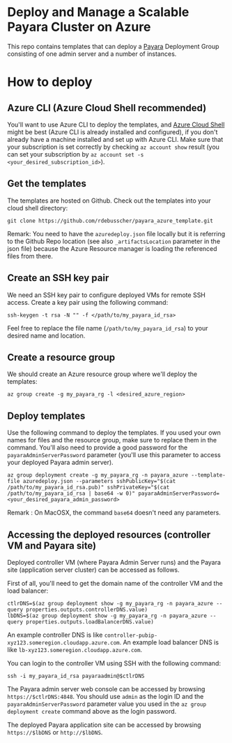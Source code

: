 # Deploy and Manage a Scalable Payara Cluster on Azure

This repo contains templates that can deploy a [Payara](https://payara.fish) Deployment Group consisting of one admin server and a number of instances.

# How to deploy

## Azure CLI (Azure Cloud Shell recommended)

You'll want to use Azure CLI to deploy the templates, and [Azure Cloud Shell](https://shell.azure.com/) might be best
(Azure CLI is already installed and configured), if you don't already have a machine installed and set up with Azure CLI.
Make sure that your subscription is set correctly by checking `az account show` result (you can set your subscription by
`az account set -s <your_desired_subscription_id>`).

## Get the templates

The templates are hosted on Github. Check out the templates into your cloud shell directory:

```
git clone https://github.com/rdebusscher/payara_azure_template.git
```

Remark: You need to have the `azuredeploy.json` file locally but it is referring to the Github Repo location (see also `_artifactsLocation` parameter in the json file) because the Azure Resource manager is loading the referenced files from there.

## Create an SSH key pair

We need an SSH key pair to configure deployed VMs for remote SSH access. Create a key pair using the following command:

```
ssh-keygen -t rsa -N "" -f </path/to/my_payara_id_rsa>
```

Feel free to replace the file name (`/path/to/my_payara_id_rsa`) to your desired name and location.

## Create a resource group

We should create an Azure resource group where we'll deploy the templates:

```
az group create -g my_payara_rg -l <desired_azure_region>
```

## Deploy templates

Use the following command to deploy the templates. If you used your own names for files and the resource group,
make sure to replace them in the command. You'll also need to provide a good password for the `payaraAdminServerPassword` 
parameter (you'll use this parameter to access your deployed Payara admin server).

```
az group deployment create -g my_payara_rg -n payara_azure --template-file azuredeploy.json --parameters sshPublicKey="$(cat /path/to/my_payara_id_rsa.pub)" sshPrivateKey="$(cat /path/to/my_payara_id_rsa | base64 -w 0)" payaraAdminServerPassword=<your_desired_payara_admin_password>
```

Remark : On MacOSX, the command `base64` doesn't need any parameters.

## Accessing the deployed resources (controller VM and Payara site)

Deployed controller VM (where Payara Admin Server runs) and the Payara site (application server cluster) can be accessed as follows.

First of all, you'll need to get the domain name of the controller VM and the load balancer:

```
ctlrDNS=$(az group deployment show -g my_payara_rg -n payara_azure --query properties.outputs.controllerDNS.value)
lbDNS=$(az group deployment show -g my_payara_rg -n payara_azure --query properties.outputs.loadBalancerDNS.value)
```

An example controller DNS is like `controller-pubip-xyz123.someregion.cloudapp.azure.com`. An example load balancer DNS is
like `lb-xyz123.someregion.cloudapp.azure.com`.

You can login to the controller VM using SSH with the following command:

```
ssh -i my_payara_id_rsa payaraadmin@$ctlrDNS
```

The Payara admin server web console can be accessed by browsing `https://$ctlrDNS:4848`. You should use `admin` as the login ID and the `payaraAdminServerPassword` parameter value you used in the `az group deployment create` command above as the login password.

The deployed Payara application site can be accessed by browsing `https://$lbDNS` or `http://$lbDNS`.
